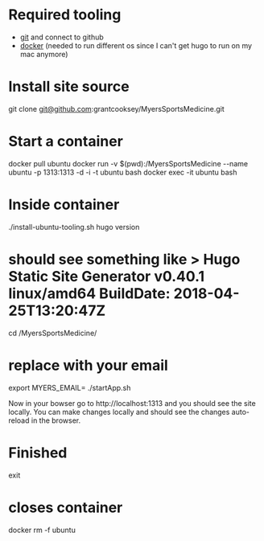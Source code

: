 # Required tooling
* [git](https://github.com/git-guides/install-git) and connect to github
* [docker](https://www.docker.com/get-started/) (needed to run different os since I can't get hugo to run on my mac anymore)

# Install site source
git clone git@github.com:grantcooksey/MyersSportsMedicine.git 

# Start a container
docker pull ubuntu
docker run -v $(pwd):/MyersSportsMedicine --name ubuntu -p 1313:1313 -d -i -t ubuntu bash
docker exec -it ubuntu bash

# Inside container
./install-ubuntu-tooling.sh
hugo version
# should see something like > Hugo Static Site Generator v0.40.1 linux/amd64 BuildDate: 2018-04-25T13:20:47Z

cd /MyersSportsMedicine/
# replace with your email
export MYERS_EMAIL=<your email here>
./startApp.sh 

Now in your bowser go to http://localhost:1313 and you should see the site locally.  You can make changes locally and should see the changes auto-reload in the browser.

# Finished
exit
# closes container
docker rm -f ubuntu